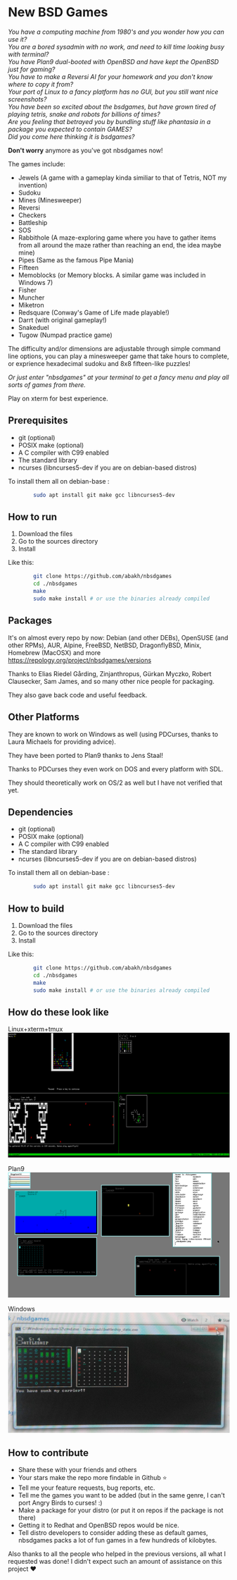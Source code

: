 # New BSD Games
 *You have a computing machine from 1980's  and you wonder how you can use it? <br/>
  You are a bored sysadmin with no work, and need to kill time looking busy with terminal?  <br/>
  You have Plan9 dual-booted with OpenBSD and have kept the OpenBSD just for gaming? <br/>
  You have to make a Reversi AI for your homework and you don't know where to copy it from? <br/>
  Your port of Linux to a fancy platform has no GUI, but you still want nice screenshots?<br/>
  You have been so excited about the bsdgames, but have grown tired of playing tetris, snake and robots for billions of times? <br/>
  Are you feeling that betrayed you by bundling stuff like phantasia in a package you expected to contain GAMES?<br/>
  Did you come here thinking it is bsdgames?*<br/>

**Don't worry** anymore as you've got nbsdgames now!

The games include:
 
* Jewels (A game with a gameplay kinda similiar to that of Tetris, NOT my invention)
* Sudoku
* Mines (Minesweeper)
* Reversi
* Checkers
* Battleship
* SOS
* Rabbithole (A maze-exploring game where you have to gather items from all around the maze rather than reaching an end, the idea maybe mine)
* Pipes (Same as the famous Pipe Mania)
* Fifteen
* Memoblocks (or Memory blocks. A similar game was included in Windows 7)
* Fisher
* Muncher
* Miketron
* Redsquare (Conway's Game of Life made playable!)
* Darrt (with original gameplay!)
* Snakeduel
* Tugow (Numpad practice game)

The difficulty and/or dimensions are adjustable through simple command line options, you can play a minesweeper game that take hours to complete, or exprience hexadecimal sudoku and 8x8 fifteen-like puzzles!

*Or just enter "nbsdgames" at your terminal to get a fancy menu and play all sorts of games from there.*

 
Play on xterm for best experience.

## Prerequisites

* git (optional)
* POSIX make (optional)
* A C compiler with C99 enabled 
* The standard library
* ncurses (libncurses5-dev if you are on debian-based distros)

To install them all on debian-base :

``` sh
        sudo apt install git make gcc libncurses5-dev
```
## How to run

1) Download the files
2) Go to the sources directory
3) Install

Like this:

``` sh
        git clone https://github.com/abakh/nbsdgames
        cd ./nbsdgames
        make
        sudo make install # or use the binaries already compiled
```

## Packages

It's on almost every repo by now: Debian (and other DEBs), OpenSUSE (and other RPMs), AUR, Alpine, FreeBSD, NetBSD, DragonflyBSD, Minix, Homebrew (MacOSX) and more 
https://repology.org/project/nbsdgames/versions

Thanks to Elias Riedel Gårding, Zinjanthropus, Gürkan Myczko, Robert Clausecker, Sam James, and so many other nice people for packaging.

They also gave back code and useful feedback.

## Other Platforms

They are known to work on Windows as well (using PDCurses, thanks to Laura Michaels for providing advice).

They have been ported to Plan9 thanks to Jens Staal!

Thanks to PDCurses they even work on DOS and every platform with SDL.

They should theoretically work on OS/2 as well but I have not verified that yet.

## Dependencies

* git (optional)
* POSIX make (optional)
* A C compiler with C99 enabled 
* The standard library
* ncurses (libncurses5-dev if you are on debian-based distros)

To install them all on debian-base :

``` sh
        sudo apt install git make gcc libncurses5-dev
```
## How to build

1) Download the files
2) Go to the sources directory
3) Install

Like this:

``` sh
        git clone https://github.com/abakh/nbsdgames
        cd ./nbsdgames
        make
        sudo make install # or use the binaries already compiled
```


## How do these look like
Linux+xterm+tmux
![Screenshot from 4 games in tmux](https://raw.githubusercontent.com/abakh/junk/master/screenshot.png)

Plan9
![Screenshot from the games in Plan9](https://raw.githubusercontent.com/abakh/junk/master/screenshot_plan9.png)

Windows
![Screenshot from the games in Windows 7](https://raw.githubusercontent.com/abakh/junk/master/screenshot_windows.jpg)

## How to contribute
* Share these with your friends and others
* Your stars make the repo more findable in Github :star:
* Tell me your feature requests, bug reports, etc.
* Tell me the games you want to be added (but in the same genre, I can't port Angry Birds to curses! :)
* Make a package for your distro (or put it on repos if the package is not there)
* Getting it to Redhat and OpenBSD repos would be nice.
* Tell distro developers to consider adding these as default games, nbsdgames packs a lot of fun games in a few hundreds of kilobytes.


Also thanks to all the people who helped in the previous versions, all what I requested was done! I didn't expect such an amount of assistance on this project :heart:

